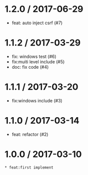 
1.2.0 / 2017-06-29
==================

  * feat: auto inject csrf (#7)

1.1.2 / 2017-03-29
==================

  * fix: windows test (#6)
  * fix:muiti level include (#5)
  * doc: fix code (#4)

1.1.1 / 2017-03-20
==================

  * fix:windows include (#3)

1.1.0 / 2017-03-14
==================

  * feat: refactor (#2)

1.0.0 / 2017-03-10
==================

    * feat:first implement
